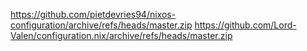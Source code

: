 https://github.com/pietdevries94/nixos-configuration/archive/refs/heads/master.zip
https://github.com/Lord-Valen/configuration.nix/archive/refs/heads/master.zip
